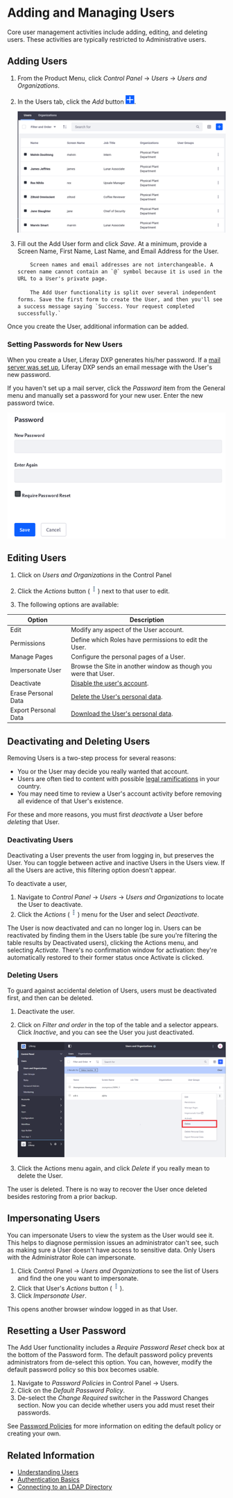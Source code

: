 # Adding and Managing Users

Core user management activities include adding, editing, and deleting users. These activities are typically restricted to Administrative users.

## Adding Users

1. From the Product Menu, click *Control Panel* &rarr; *Users* &rarr; *Users and Organizations*.
1. In the Users tab, click the *Add* button ![Add](../../images/icon-add.png).

   ![Add Users from the Users and Organizations section of the Control Panel.](./adding-and-managing-users/images/01.png)

1. Fill out the Add User form and click *Save*. At a minimum, provide a Screen Name, First Name, Last Name, and Email Address for the User.

    ```note::
        Screen names and email addresses are not interchangeable. A screen name cannot contain an `@` symbol because it is used in the URL to a User's private page.

        The Add User functionality is split over several independent forms. Save the first form to create the User, and then you'll see a success message saying `Success. Your request completed successfully.`
    ```

Once you create the User, additional information can be added.

### Setting Passwords for New Users

When you create a User, Liferay DXP generates his/her password. If a [mail server was set up](../../installation-and-upgrades/setting-up-liferay/configuring-mail/connecting-to-a-mail-server.md), Liferay DXP sends an email message with the User's new password.

If you haven't set up a mail server, click the *Password* item from the General menu and manually set a password for your new user. Enter the new password twice.

![Enter the password twice to manually set the password for a user. If the Password Policy you're using is configured to allow it, select whether to require the user to reset their password the first time they sign in to the portal.](./adding-and-managing-users/images/03.png)

## Editing Users

1. Click on *Users and Organizations* in the Control Panel

1. Click the *Actions* button (![Actions](../../images/icon-actions.png)) next to that user to edit.

1. The following options are available:

| Option | Description |
| --- | --- |
| Edit | Modify any aspect of the User account. |
| Permissions | Define which Roles have permissions to edit the User. |
| Manage Pages | Configure the personal pages of a User. |
| Impersonate User | Browse the Site in another window as though you were that User. |
| Deactivate | [Disable the user's account](#deactivating-users). |
| Erase Personal Data | [Delete the User's personal data](../managing-user-data/sanitizing-user-data.md). |
| Export Personal Data | [Download the User's personal data](../managing-user-data/exporting-user-data.md). |

## Deactivating and Deleting Users

Removing Users is a two-step process for several reasons:

* You or the User may decide you really wanted that account.
* Users are often tied to content with possible [legal ramifications](../managing_user_data.md) in your country.
* You may need time to review a User's account activity before removing all evidence of that User's existence.

For these and more reasons, you must first *deactivate* a User before *deleting* that User.

### Deactivating Users

Deactivating a User prevents the user from logging in, but preserves the User. You can toggle between active and inactive Users in the Users view. If all the Users are active, this filtering option doesn't appear.

To deactivate a user,

1. Navigate to *Control Panel* &rarr; *Users* &rarr; *Users and Organizations* to locate the User to deactivate.
1. Click the *Actions* (![Actions](../../images/icon-actions.png)) menu for the User and select *Deactivate*.

The User is now deactivated and can no longer log in. Users can be reactivated by finding them in the Users table (be sure you're filtering the table results by Deactivated users), clicking the Actions menu, and selecting *Activate*. There's no confirmation window for activation: they're automatically restored to their former status once Activate is clicked.

### Deleting Users

To guard against accidental deletion of Users, users must be deactivated first, and then can be deleted.

1. Deactivate the user.
1. Click on *Filter and order* in the top of the table and a selector appears. Click *Inactive*, and you can see the User you just deactivated.

    ![To delete Users, first filter to show inactive or deactivated Users.](./adding-and-managing-users/images/05.png)

1. Click the Actions menu again, and click *Delete* if you really mean to delete the User.

The user is deleted. There is no way to recover the User once deleted besides restoring from a prior backup.

## Impersonating Users

You can impersonate Users to view the system as the User would see it. This helps to diagnose permission issues an administrator can't see, such as making sure a User doesn't have access to sensitive data. Only Users with the Administrator Role can impersonate.

1. Click Control Panel &rarr; *Users and Organizations* to see the list of Users and find the one you want to impersonate.
1. Click that User's *Actions* button (![Actions](../../images/icon-actions.png)).
1. Click *Impersonate User*.

This opens another browser window logged in as that User.

## Resetting a User Password

The Add User functionality includes a *Require Password Reset* check box at the bottom of the Password form. The default password policy prevents administrators from de-select this option. You can, however, modify the default password policy so this box becomes usable.

1. Navigate to *Password Policies* in Control Panel &rarr; Users.
1. Click on the *Default Password Policy*.
1. De-select the *Change Required* switcher in the Password Changes section. Now you can decide whether users you add must reset their passwords.

See [Password Policies](../devops/configuring-a-password-policy.md) for more information on editing the default policy or creating your own.

## Related Information

* [Understanding Users](./understanding-users.md)
* [Authentication Basics](../../installation-and-upgrades/securing-liferay/authentication-basics.md)
* [Connecting to an LDAP Directory](../devops/connecting-to-a-user-directory/connecting-to-an-ldap-directory.md)
